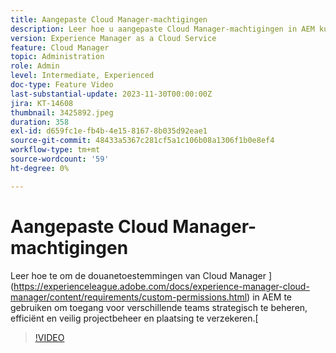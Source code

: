 ```yaml
---
title: Aangepaste Cloud Manager-machtigingen
description: Leer hoe u aangepaste Cloud Manager-machtigingen in AEM kunt gebruiken om de toegang voor verschillende teams strategisch te beheren en zo een efficiënt en veilig projectbeheer en -implementatie te garanderen.
version: Experience Manager as a Cloud Service
feature: Cloud Manager
topic: Administration
role: Admin
level: Intermediate, Experienced
doc-type: Feature Video
last-substantial-update: 2023-11-30T00:00:00Z
jira: KT-14608
thumbnail: 3425892.jpeg
duration: 358
exl-id: d659fc1e-fb4b-4e15-8167-8b035d92eae1
source-git-commit: 48433a5367c281cf5a1c106b08a1306f1b0e8ef4
workflow-type: tm+mt
source-wordcount: '59'
ht-degree: 0%

---
```


# Aangepaste Cloud Manager-machtigingen

Leer hoe te om de douanetoestemmingen van Cloud Manager ](https://experienceleague.adobe.com/docs/experience-manager-cloud-manager/content/requirements/custom-permissions.html) in AEM te gebruiken om toegang voor verschillende teams strategisch te beheren, efficiënt en veilig projectbeheer en plaatsing te verzekeren.[

>[!VIDEO](https://video.tv.adobe.com/v/3425892/?learn=on)

